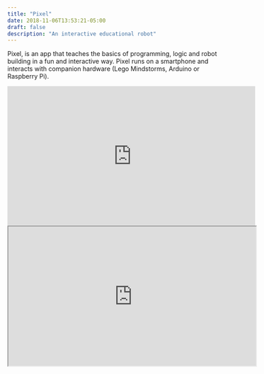 ```yaml
---
title: "Pixel"
date: 2018-11-06T13:53:21-05:00
draft: false
description: "An interactive educational robot"
---
```


Pixel, is an app that teaches the basics of programming, logic and robot building in a fun and interactive way. Pixel runs on a smartphone and interacts with companion hardware (Lego Mindstorms, Arduino or Raspberry Pi).

<iframe width="560" height="315" src="https://www.youtube-nocookie.com/embed/ncMR07XMtv4" frameborder="0" allow="accelerometer; autoplay; encrypted-media; gyroscope; picture-in-picture" allowfullscreen></iframe>

<iframe src="https://drive.google.com/file/d/0B_LU1RSBSIoDU1NRNVd5ZG1abDg/preview" width="560" height="315"></iframe>